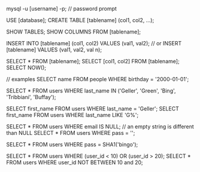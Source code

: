 mysql -u [username] -p;
// password prompt

USE [database];
CREATE TABLE [tablename] (col1, col2, ...);

SHOW TABLES;
SHOW COLUMNS FROM [tablename];

INSERT INTO [tablename] (col1, col2) VALUES (val1, val2);
// or
INSERT [tablename] VALUES (val1, val2, val n);

SELECT * FROM [tablename];
SELECT [col1, col2] FROM [tablename];
SELECT NOW();

// examples
SELECT name FROM people WHERE birthday = '2000-01-01';

SELECT * FROM users WHERE last_name IN ('Geller', 'Green', 'Bing', 'Tribbiani', 'Buffay');

SELECT first_name FROM users WHERE last_name = 'Geller';
SELECT first_name FROM users WHERE last_name LIKE 'G%';

SELECT * FROM users WHERE email IS NULL;
// an empty string is different than NULL
SELECT * FROM users WHERE pass = '';

SELECT * FROM users WHERE pass = SHA1('bingo');

SELECT * FROM users WHERE (user_id < 10) OR (user_id > 20);
SELECT * FROM users WHERE user_id NOT BETWEEN 10 and 20;
